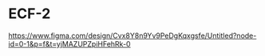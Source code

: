 # ECF-2

https://www.figma.com/design/Cvx8Y8n9Yv9PeDgKqxgsfe/Untitled?node-id=0-1&p=f&t=yjMAZUPZpiHFehRk-0


